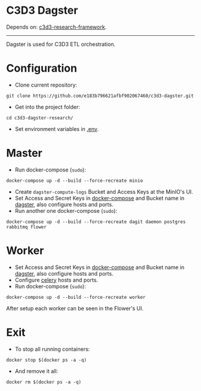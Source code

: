 # C3D3 Dagster
Depends on: [c3d3-research-framework](https://github.com/e183b796621afbf902067460/c3d3-research-framework).

---

Dagster is used for C3D3 ETL orchestration.

# Configuration

- Clone current repository:
```
git clone https://github.com/e183b796621afbf902067460/c3d3-dagster.git
```

- Get into the project folder:
```
cd c3d3-dagster-research/
```

- Set environment variables in [.env](https://github.com/e183b796621afbf902067460/c3d3-dagster/blob/master/c3d3/.env).

# Master

- Run docker-compose (`sudo`):
```
docker-compose up -d --build --force-recreate minio
```
- Create `dagster-compute-logs` Bucket and Access Keys at the MinIO's UI.
- Set Access and Secret Keys in [docker-compose](https://github.com/e183b796621afbf902067460/c3d3-dagster/blob/master/docker-compose.yaml) and Bucket name in [dagster](https://github.com/e183b796621afbf902067460/c3d3-dagster/blob/master/c3d3/dagster.yaml), also configure hosts and ports.
- Run another one docker-compose (`sudo`):
```
docker-compose up -d --build --force-recreate dagit daemon postgres rabbitmq flower 
```
# Worker

- Set Access and Secret Keys in [docker-compose](https://github.com/e183b796621afbf902067460/c3d3-dagster/blob/master/docker-compose.yaml) and Bucket name in [dagster](https://github.com/e183b796621afbf902067460/c3d3-dagster/blob/master/c3d3/dagster.yaml), also configure hosts and ports.
- Configure [celery](https://github.com/e183b796621afbf902067460/c3d3-dagster/blob/master/c3d3/celery.yaml) hosts and ports.
- Run docker-compose (`sudo`):
```
docker-compose up -d --build --force-recreate worker
```

After setup each worker can be seen in the Flower's UI.

# Exit
- To stop all running containers:
```
docker stop $(docker ps -a -q)
```
- And remove it all:
```
docker rm $(docker ps -a -q)
```
